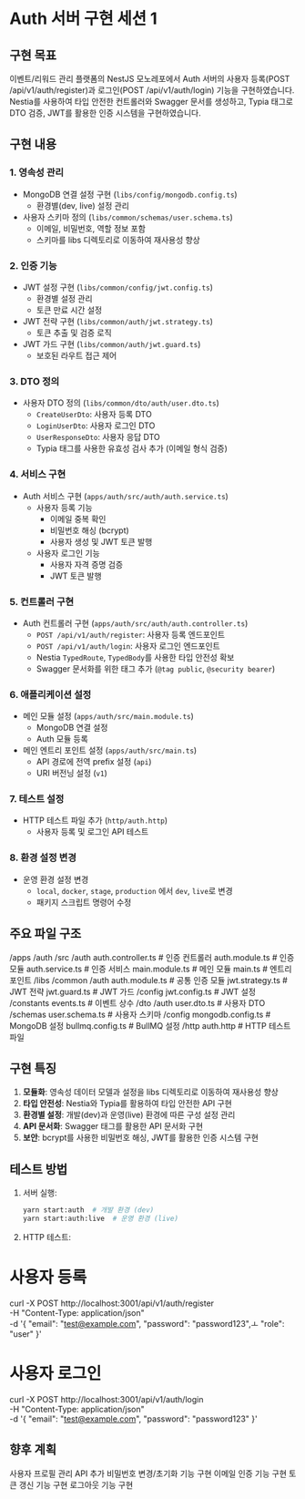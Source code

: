 # Auth 서버 구현 세션 1

## 구현 목표

이벤트/리워드 관리 플랫폼의 NestJS 모노레포에서 Auth 서버의 사용자 등록(POST /api/v1/auth/register)과 로그인(POST /api/v1/auth/login) 기능을 구현하였습니다. Nestia를 사용하여 타입 안전한 컨트롤러와 Swagger 문서를 생성하고, Typia 태그로 DTO 검증, JWT를 활용한 인증 시스템을 구현하였습니다.

## 구현 내용

### 1. 영속성 관리

- MongoDB 연결 설정 구현 (`libs/config/mongodb.config.ts`)
  - 환경별(dev, live) 설정 관리
- 사용자 스키마 정의 (`libs/common/schemas/user.schema.ts`)
  - 이메일, 비밀번호, 역할 정보 포함
  - 스키마를 libs 디렉토리로 이동하여 재사용성 향상

### 2. 인증 기능

- JWT 설정 구현 (`libs/common/config/jwt.config.ts`)
  - 환경별 설정 관리
  - 토큰 만료 시간 설정
- JWT 전략 구현 (`libs/common/auth/jwt.strategy.ts`)
  - 토큰 추출 및 검증 로직
- JWT 가드 구현 (`libs/common/auth/jwt.guard.ts`)
  - 보호된 라우트 접근 제어

### 3. DTO 정의

- 사용자 DTO 정의 (`libs/common/dto/auth/user.dto.ts`)
  - `CreateUserDto`: 사용자 등록 DTO
  - `LoginUserDto`: 사용자 로그인 DTO
  - `UserResponseDto`: 사용자 응답 DTO
  - Typia 태그를 사용한 유효성 검사 추가 (이메일 형식 검증)

### 4. 서비스 구현

- Auth 서비스 구현 (`apps/auth/src/auth/auth.service.ts`)
  - 사용자 등록 기능
    - 이메일 중복 확인
    - 비밀번호 해싱 (bcrypt)
    - 사용자 생성 및 JWT 토큰 발행
  - 사용자 로그인 기능
    - 사용자 자격 증명 검증
    - JWT 토큰 발행

### 5. 컨트롤러 구현

- Auth 컨트롤러 구현 (`apps/auth/src/auth/auth.controller.ts`)
  - `POST /api/v1/auth/register`: 사용자 등록 엔드포인트
  - `POST /api/v1/auth/login`: 사용자 로그인 엔드포인트
  - Nestia `TypedRoute`, `TypedBody`를 사용한 타입 안전성 확보
  - Swagger 문서화를 위한 태그 추가 (`@tag public`, `@security bearer`)

### 6. 애플리케이션 설정

- 메인 모듈 설정 (`apps/auth/src/main.module.ts`)
  - MongoDB 연결 설정
  - Auth 모듈 등록
- 메인 엔트리 포인트 설정 (`apps/auth/src/main.ts`)
  - API 경로에 전역 prefix 설정 (`api`)
  - URI 버전닝 설정 (`v1`)

### 7. 테스트 설정

- HTTP 테스트 파일 추가 (`http/auth.http`)
  - 사용자 등록 및 로그인 API 테스트

### 8. 환경 설정 변경

- 운영 환경 설정 변경
  - `local`, `docker`, `stage`, `production` 에서 `dev`, `live`로 변경
  - 패키지 스크립트 명령어 수정

## 주요 파일 구조
/apps /auth /src /auth auth.controller.ts # 인증 컨트롤러
auth.module.ts # 인증 모듈
auth.service.ts # 인증 서비스
main.module.ts # 메인 모듈
main.ts # 엔트리 포인트
/libs /common /auth auth.module.ts # 공통 인증 모듈
jwt.strategy.ts # JWT 전략
jwt.guard.ts # JWT 가드
/config jwt.config.ts # JWT 설정
/constants events.ts # 이벤트 상수
/dto /auth user.dto.ts # 사용자 DTO
/schemas user.schema.ts # 사용자 스키마
/config mongodb.config.ts # MongoDB 설정
bullmq.config.ts # BullMQ 설정
/http auth.http # HTTP 테스트 파일

## 구현 특징

1. **모듈화**: 영속성 데이터 모델과 설정을 libs 디렉토리로 이동하여 재사용성 향상
2. **타입 안전성**: Nestia와 Typia를 활용하여 타입 안전한 API 구현
3. **환경별 설정**: 개발(dev)과 운영(live) 환경에 따른 구성 설정 관리
4. **API 문서화**: Swagger 태그를 활용한 API 문서화 구현
5. **보안**: bcrypt를 사용한 비밀번호 해싱, JWT를 활용한 인증 시스템 구현

## 테스트 방법

1. 서버 실행:
   ```bash
   yarn start:auth  # 개발 환경 (dev)
   yarn start:auth:live  # 운영 환경 (live)
   ```

2. HTTP 테스트:
# 사용자 등록
curl -X POST http://localhost:3001/api/v1/auth/register \
  -H "Content-Type: application/json" \
  -d '{
    "email": "test@example.com",
    "password": "password123",ㅗ
    "role": "user"
  }'

# 사용자 로그인
curl -X POST http://localhost:3001/api/v1/auth/login \
  -H "Content-Type: application/json" \
  -d '{
    "email": "test@example.com",
    "password": "password123"
  }'

## 향후 계획
사용자 프로필 관리 API 추가
비밀번호 변경/초기화 기능 구현
이메일 인증 기능 구현
토큰 갱신 기능 구현
로그아웃 기능 구현